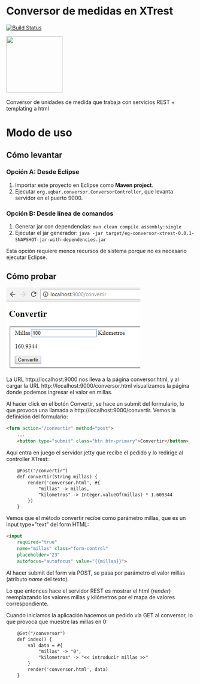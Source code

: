 # Conversor de medidas en XTrest

[![Build Status](https://travis-ci.org/uqbar-project/eg-conversor-xtrest.svg?branch=master)](https://travis-ci.org/uqbar-project/eg-conversor-xtrest)

<img src="https://cloud.githubusercontent.com/assets/4549002/17750101/fa2f7334-6496-11e6-864f-6f57e8d7bc67.png" height="150" width="150"/>


 Conversor de unidades de medida que trabaja con servicios REST + templating a html


# Modo de uso

## Cómo levantar

### Opción A: Desde Eclipse

1. Importar este proyecto en Eclipse como **Maven project**.
2. Ejecutar `org.uqbar.conversor.ConversorController`, que levanta servidor en el puerto 9000.

### Opción B: Desde línea de comandos

1. Generar jar con dependencias: `mvn clean compile assembly:single`
2. Ejecutar el jar generador: `java -jar target/eg-conversor-xtrest-0.0.1-SNAPSHOT-jar-with-dependencies.jar`

Esta opción requiere menos recursos de sistema porque no es necesario ejecutar Eclipse.

## Cómo probar

![image](images/conversor.png)

La URL http://localhost:9000 nos lleva a la página conversor.html, y al cargar la URL http://localhost:9000/conversor.html visualizamos la página donde podemos ingresar el valor en millas.

Al hacer click en el botón Convertir, se hace un submit del formulario, lo que provoca una llamada a http://localhost:9000/convertir. Vemos la definición del formulario:

```html
<form action="/convertir" method="post">
	...
	<button type="submit" class="btn btn-primary">Convertir</button>
```

Aquí entra en juego el servidor jetty que recibe el pedido y lo redirige al controller XTrest:

```xtend
	@Post("/convertir")
	def convertir(String millas) {
		render('conversor.html', #{
			"millas" -> millas,
			"kilometros" -> Integer.valueOf(millas) * 1.609344
		})
	}
```

Vemos que el método convertir recibe como parámetro millas, que es un input type="text" del form HTML:

```html
<input 
	required="true"
	name="millas" class="form-control" 
	placeholder="23"
	autofocus="autofocus" value="{{millas}}">
```

Al hacer submit del form vía POST, se pasa por parámetro el valor millas (atributo _name_ del texto).

Lo que entonces hace el servidor REST es mostrar el html (_render_) reemplazando los valores millas y kilómetros por el mapa de valores correspondiente.

Cuando iniciamos la aplicación hacemos un pedido vía GET al conversor, lo que provoca que muestre las millas en 0:

```xtend
	@Get("/conversor")
	def index() {
		val data = #{
			"millas" -> "0",
			"kilometros" -> "<< introducir millas >>"
		}
		render('conversor.html', data)
	}
```

